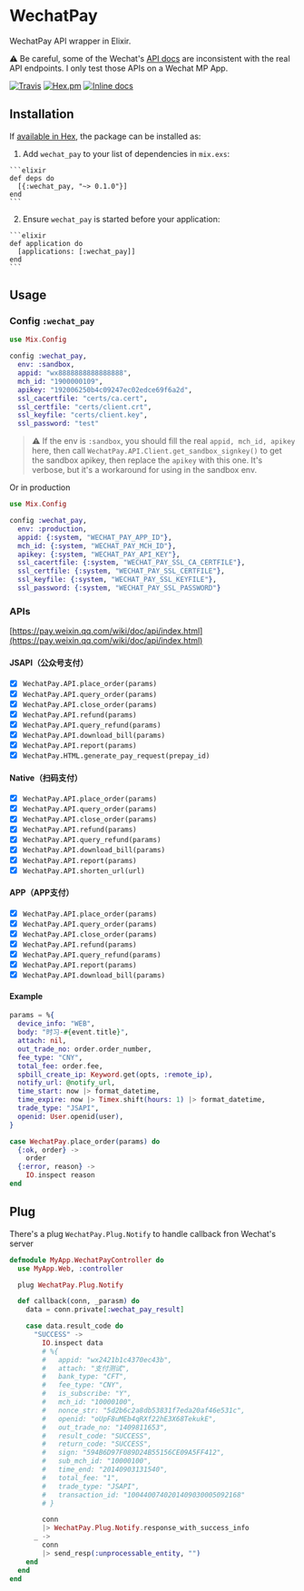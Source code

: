 # WechatPay

WechatPay API wrapper in Elixir.

:warning: Be careful, some of the Wechat's [API docs](https://pay.weixin.qq.com/wiki/doc/api/index.html) are inconsistent with the real API endpoints. I only test those APIs on a Wechat MP App.

[![Travis](https://img.shields.io/travis/linjunpop/wechat_pay.svg)](https://travis-ci.org/linjunpop/wechat_pay)
[![Hex.pm](https://img.shields.io/hexpm/v/wechat_pay.svg)](https://hex.pm/packages/wechat_pay)
[![Inline docs](http://inch-ci.org/github/linjunpop/wechat_pay.svg)](http://inch-ci.org/github/linjunpop/wechat_pay)

## Installation

If [available in Hex](https://hex.pm/docs/publish), the package can be installed as:

  1. Add `wechat_pay` to your list of dependencies in `mix.exs`:

    ```elixir
    def deps do
      [{:wechat_pay, "~> 0.1.0"}]
    end
    ```

  2. Ensure `wechat_pay` is started before your application:

    ```elixir
    def application do
      [applications: [:wechat_pay]]
    end
    ```

## Usage

### Config `:wechat_pay`

```elixir
use Mix.Config

config :wechat_pay,
  env: :sandbox,
  appid: "wx8888888888888888",
  mch_id: "1900000109",
  apikey: "192006250b4c09247ec02edce69f6a2d",
  ssl_cacertfile: "certs/ca.cert",
  ssl_certfile: "certs/client.crt",
  ssl_keyfile: "certs/client.key",
  ssl_password: "test"
```

> :warning:
> If the env is `:sandbox`,
> you should fill the real `appid, mch_id, apikey` here,
> then call `WechatPay.API.Client.get_sandbox_signkey()` to get the sandbox apikey,
> then replace the `apikey` with this one.
> It's verbose, but it's a workaround for using in the sandbox env.

Or in production

```elixir
use Mix.Config

config :wechat_pay,
  env: :production,
  appid: {:system, "WECHAT_PAY_APP_ID"},
  mch_id: {:system, "WECHAT_PAY_MCH_ID"},
  apikey: {:system, "WECHAT_PAY_API_KEY"},
  ssl_cacertfile: {:system, "WECHAT_PAY_SSL_CA_CERTFILE"},
  ssl_certfile: {:system, "WECHAT_PAY_SSL_CERTFILE"},
  ssl_keyfile: {:system, "WECHAT_PAY_SSL_KEYFILE"},
  ssl_password: {:system, "WECHAT_PAY_SSL_PASSWORD"}
```

### APIs

[https://pay.weixin.qq.com/wiki/doc/api/index.html](https://pay.weixin.qq.com/wiki/doc/api/index.html)

#### JSAPI（公众号支付）

- [x] `WechatPay.API.place_order(params)`
- [x] `WechatPay.API.query_order(params)`
- [x] `WechatPay.API.close_order(params)`
- [x] `WechatPay.API.refund(params)`
- [x] `WechatPay.API.query_refund(params)`
- [x] `WechatPay.API.download_bill(params)`
- [x] `WechatPay.API.report(params)`
- [x] `WechatPay.HTML.generate_pay_request(prepay_id)`

#### Native（扫码支付）

- [x] `WechatPay.API.place_order(params)`
- [x] `WechatPay.API.query_order(params)`
- [x] `WechatPay.API.close_order(params)`
- [x] `WechatPay.API.refund(params)`
- [x] `WechatPay.API.query_refund(params)`
- [x] `WechatPay.API.download_bill(params)`
- [x] `WechatPay.API.report(params)`
- [x] `WechatPay.API.shorten_url(url)`

#### APP（APP支付）

- [x] `WechatPay.API.place_order(params)`
- [x] `WechatPay.API.query_order(params)`
- [x] `WechatPay.API.close_order(params)`
- [x] `WechatPay.API.refund(params)`
- [x] `WechatPay.API.query_refund(params)`
- [x] `WechatPay.API.report(params)`
- [x] `WechatPay.API.download_bill(params)`

#### Example

```elixir
params = %{
  device_info: "WEB",
  body: "时习-#{event.title}",
  attach: nil,
  out_trade_no: order.order_number,
  fee_type: "CNY",
  total_fee: order.fee,
  spbill_create_ip: Keyword.get(opts, :remote_ip),
  notify_url: @notify_url,
  time_start: now |> format_datetime,
  time_expire: now |> Timex.shift(hours: 1) |> format_datetime,
  trade_type: "JSAPI",
  openid: User.openid(user),
}

case WechatPay.place_order(params) do
  {:ok, order} ->
    order
  {:error, reason} ->
    IO.inspect reason
end
```

## Plug

There's a plug `WechatPay.Plug.Notify` to handle callback fron Wechat's server

```elixir
defmodule MyApp.WechatPayController do
  use MyApp.Web, :controller

  plug WechatPay.Plug.Notify

  def callback(conn, _parasm) do
    data = conn.private[:wechat_pay_result]

    case data.result_code do
      "SUCCESS" ->
        IO.inspect data
        # %{
        #   appid: "wx2421b1c4370ec43b",
        #   attach: "支付测试",
        #   bank_type: "CFT",
        #   fee_type: "CNY",
        #   is_subscribe: "Y",
        #   mch_id: "10000100",
        #   nonce_str: "5d2b6c2a8db53831f7eda20af46e531c",
        #   openid: "oUpF8uMEb4qRXf22hE3X68TekukE",
        #   out_trade_no: "1409811653",
        #   result_code: "SUCCESS",
        #   return_code: "SUCCESS",
        #   sign: "594B6D97F089D24B55156CE09A5FF412",
        #   sub_mch_id: "10000100",
        #   time_end: "20140903131540",
        #   total_fee: "1",
        #   trade_type: "JSAPI",
        #   transaction_id: "1004400740201409030005092168"
        # }

        conn
        |> WechatPay.Plug.Notify.response_with_success_info
      _ ->
        conn
        |> send_resp(:unprocessable_entity, "")
    end
  end
end
```

